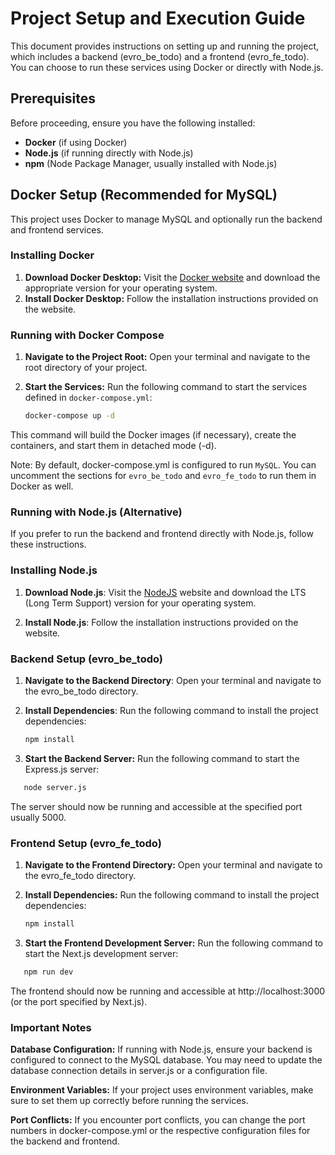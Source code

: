 # Project Setup and Execution Guide

This document provides instructions on setting up and running the project, which includes a backend (evro_be_todo) and a frontend (evro_fe_todo). You can choose to run these services using Docker or directly with Node.js.

## Prerequisites

Before proceeding, ensure you have the following installed:

- **Docker** (if using Docker)
- **Node.js** (if running directly with Node.js)
- **npm** (Node Package Manager, usually installed with Node.js)

## Docker Setup (Recommended for MySQL)

This project uses Docker to manage MySQL and optionally run the backend and frontend services.

### Installing Docker

1. **Download Docker Desktop:** Visit the [Docker website](https://www.docker.com/products/docker-desktop) and download the appropriate version for your operating system.
2. **Install Docker Desktop:** Follow the installation instructions provided on the website.

### Running with Docker Compose

1. **Navigate to the Project Root:** Open your terminal and navigate to the root directory of your project.
2. **Start the Services:** Run the following command to start the services defined in `docker-compose.yml`:

   ```bash
   docker-compose up -d

This command will build the Docker images (if necessary), create the containers, and start them in detached mode (-d).

Note: By default, docker-compose.yml is configured to run `MySQL`. You can uncomment the sections for `evro_be_todo` and `evro_fe_todo` to run them in Docker as well.

### Running with Node.js (Alternative)
If you prefer to run the backend and frontend directly with Node.js, follow these instructions.

### Installing Node.js

1. **Download Node.js**: Visit the [NodeJS](https://nodejs.org/en) website and download the LTS (Long Term Support) version for your operating system.

2. **Install Node.js**: Follow the installation instructions provided on the website.

### Backend Setup (evro_be_todo)
1. **Navigate to the Backend Directory**: Open your terminal and navigate to the evro_be_todo directory.

2. **Install Dependencies**: Run the following command to install the project dependencies:

   ```bash
   npm install

3. **Start the Backend Server:** Run the following command to start the Express.js server:

```bash
   node server.js
```

The server should now be running and accessible at the specified port usually 5000.

### Frontend Setup (evro_fe_todo)
1. **Navigate to the Frontend Directory:** Open your terminal and navigate to the evro_fe_todo directory.

2. **Install Dependencies:** Run the following command to install the project dependencies:

   ```bash
   npm install

3. **Start the Frontend Development Server:** Run the following command to start the Next.js development server:

```bash
   npm run dev
```

The frontend should now be running and accessible at http://localhost:3000 (or the port specified by Next.js).

### Important Notes
**Database Configuration:** If running with Node.js, ensure your backend is configured to connect to the MySQL database. You may need to update the database connection details in server.js or a configuration file.

**Environment Variables:** If your project uses environment variables, make sure to set them up correctly before running the services.

**Port Conflicts:** If you encounter port conflicts, you can change the port numbers in docker-compose.yml or the respective configuration files for the backend and frontend.
